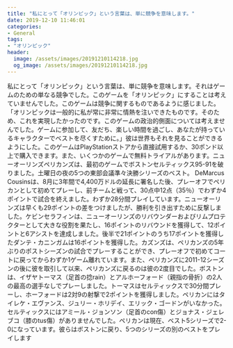 ```yaml
---
title: "私にとって「オリンピック」という言葉は、単に競争を意味します。"
date: 2019-12-10 11:46:01
categories:
- General
tags:
- "オリンピック"
header:
  image: /assets/images/20191210114218.jpg
  og_image: /assets/images/20191210114218.jpg
---
```


私にとって「オリンピック」という言葉は、単に競争を意味します。それはゲームのための単なる競争でした。このゲームを「オリンピック」にすることは考えていませんでした。このゲームは競争に関するものであるように感じました。 「オリンピックは一般的に私が常に非常に情熱を注いできたものです。そのため、これを実現したかったのです。このゲームの政治的側面については考えませんでした。ゲームに参加して、友だち、楽しい時間を過ごし、あなたが持っているキャラクターでベストを尽くすために。」彼は世界もそれを見ることができるようにした。このゲームはPlayStationストアから直接試用するか、30ポンド以上で購入できます。また、いくつかのゲームで無料トライアルがあります。ニューオーリンズペリカンズは、最初のゲームでボストンセルティックス95-91を破りました。土曜日の夜の5つの東部会議準々決勝シリーズのベスト。 DeMarcus Cousinsは、8月に3年間で4,400万ドルの延長に署名した後、プレーオフでペリカンとして初めてプレーし、前チームと戦って、30点中12点（35％）でわずか4ポイントで試合を終えました。わずか28分間プレイしています。ニューオーリンズは早くも29ポイントの差をつけましたが、勝利を引き出すために反撃しました。ケビンセラフィンは、ニューオーリンズのリバウンダーおよびリムプロテクターとして大きな役割を果たし、16ポイントのリバウンドを獲得して、12ポイントと6アシストを達成しました。後半で21ポイントのうち17ポイントを獲得したダンテ・カニンガムは16ポイントを獲得した。カズンズは、ペリカンズの5年ぶりのポストシーズンの試合でプレーすることができ、プレーオフで初めてコートに戻ってからわずか1ゲーム離れています。また、ペリカンズに2011-12シーズンの後に彼を取引して以来、ペリカンズに戻るのは彼の2度目でした。ボストンは、イザヤトーマス（足首の捻rain）とアルホーフォード（親指の骨折）の2人の最高の選手なしでプレーしました。トーマスはセルティックスで30分間プレーし、ホーフォードは2対9の射撃で2ポイントを獲得しました。ペリカンにはタイレケ・エヴァンス、ジュリー・ホリデイ、エリック・ゴードンがいなかった。セルティックスにはアミール・ジョンソン（足首のcon傷）とジョナス・ジェレブコ（膝のtus傷）がありませんでした。ペリカンは現在、ベスト5シリーズで2-0になっています。彼らはボストンに戻り、5つのシリーズの別のベストをプレイします
